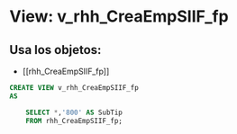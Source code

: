 # View: v_rhh_CreaEmpSIIF_fp

## Usa los objetos:
- [[rhh_CreaEmpSIIF_fp]]

```sql
CREATE VIEW v_rhh_CreaEmpSIIF_fp
AS

    SELECT *,'800' AS SubTip
    FROM rhh_CreaEmpSIIF_fp;

```
